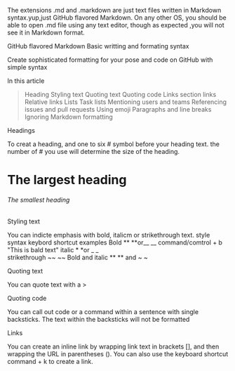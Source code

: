 The extensions .md and .markdown are just text files written in Markdown syntax.yup,just GitHub flavored Markdown.
On any other OS, you should be able to open .md file using any text editor, though as expected ,you will not see it in Markdown format.



GitHub flavored Markdown
Basic writting and formating syntax

Create sophisticated formatting for your pose and code on GitHub with simple syntax

In this article

> Heading
> Styling text
> Quoting text
> Quoting code
> Links
> section links
> Relative links
> Lists
> Task lists 
> Mentioning users and teams
> Referencing issues and pull requests
> Using emoji
> Paragraphs and line breaks
> Ignoring Markdown formatting



Headings

To creat a heading, and one to six # symbol before your heading text. the number of # you use will determine the size of the heading.
# The largest heading
###### The smallest heading


Styling text

You can indicte emphasis with bold, italicm or strikethrough text.
     style              syntax            keybord shortcut       examples
     Bold            ** **or__ __        command/comtrol + b   "This is bald text"
    italic             * *or _ _             
 strikethrough            ~~ ~~
 Bold and italic     ** ** and ~ ~


Quoting text

You can quote text with a >


Quoting code 

You can call out code or a command within a sentence with single backsticks. The text within the backsticks will not be formatted


Links


You can create an inline link by wrapping link text in brackets [], and then wrapping the URL in parentheses (). You can also use the keyboard
shortcut command + k to create a link.
